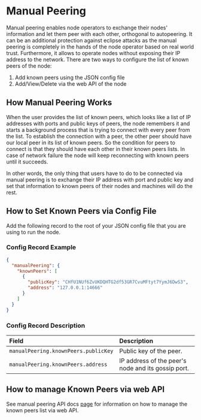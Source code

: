 # Manual Peering

Manual peering enables node operators to exchange their nodes' information and let them peer with each other, orthogonal to autopeering. It can be an additional protection against eclipse attacks as the manual peering is completely in the hands of the node operator based on real world trust. Furthermore, it allows to operate nodes without exposing their IP address to the network.
There are two ways to configure the list of known peers of the node:

1. Add known peers using the JSON config file
2. Add/View/Delete via the web API of the node

## How Manual Peering Works

When the user provides the list of known peers, which looks like a list of IP addresses with ports and public keys of peers,
the node remembers it and starts a background process that is trying to connect with every peer from the list. To establish
the connection with a peer, the other peer should have our local peer in its list of known peers. So the condition for
peers to connect is that they should have each other in their known peers lists. In case of network failure the node
will keep reconnecting with known peers until it succeeds.

In other words, the only thing that users have to do to be connected via manual peering is to 
exchange their IP address with port and public key and set that information to known peers of their nodes and machines will do the rest.

## How to Set Known Peers via Config File

Add the following record to the root of your JSON config file that you are using to run the node.

### Config Record Example

```json
{
  "manualPeering": {
    "knownPeers": [
      {
        "publicKey": "CHfU1NUf6ZvUKDQHTG2df53GR7CvuMFtyt7YymJ6DwS3",
        "address": "127.0.0.1:14666"
      }
    ]
  }
}
```

### Config Record Description

|Field | Description|
|:-----|:------|
| `manualPeering.knownPeers.publicKey` | Public key of the peer. |
| `manualPeering.knownPeers.address`   | IP address of the peer's node and its gossip port. |

## How to manage Known Peers via web API

See manual peering API docs [page](../apis/manual_peering.md)
for information on how to manage the known peers list via web API.

